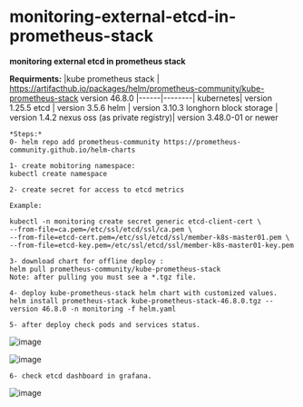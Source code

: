 # monitoring-external-etcd-in-prometheus-stack
**monitoring external etcd in prometheus stack**

**Requirments:**
|kube prometheus stack | https://artifacthub.io/packages/helm/prometheus-community/kube-prometheus-stack version 46.8.0
|------|--------|
kubernetes| version 1.25.5
etcd | version 3.5.6
helm | version 3.10.3
longhorn block storage | version 1.4.2
nexus oss (as private registry)| version 3.48.0-01 or newer

```
*Steps:*
0- helm repo add prometheus-community https://prometheus-community.github.io/helm-charts

1- create mobitoring namespace:
kubectl create namespace

2- create secret for access to etcd metrics

Example:

kubectl -n monitoring create secret generic etcd-client-cert \
--from-file=ca.pem=/etc/ssl/etcd/ssl/ca.pem \
--from-file=etcd-cert.pem=/etc/ssl/etcd/ssl/member-k8s-master01.pem \
--from-file=etcd-key.pem=/etc/ssl/etcd/ssl/member-k8s-master01-key.pem

3- download chart for offline deploy :
helm pull prometheus-community/kube-prometheus-stack
Note: after pulling you must see a *.tgz file.

4- deploy kube-prometheus-stack helm chart with customized values.
helm install prometheus-stack kube-prometheus-stack-46.8.0.tgz --version 46.8.0 -n monitoring -f helm.yaml

5- after deploy check pods and services status.
```
![image](https://github.com/IMAN-NAMJOOYAN/monitoring-external-etcd-in-prometheus-stack/assets/16554389/d9e132b4-39c7-4fa5-bdd2-3a6d73bbedea)

![image](https://github.com/IMAN-NAMJOOYAN/monitoring-external-etcd-in-prometheus-stack/assets/16554389/94753bfb-3f37-48f8-a014-df6dc2433dc9)

```
6- check etcd dashboard in grafana.
```
![image](https://github.com/IMAN-NAMJOOYAN/monitoring-external-etcd-in-prometheus-stack/assets/16554389/9627d5d2-0bb0-4f7b-ac9e-2baa5f83c4ab)
```














